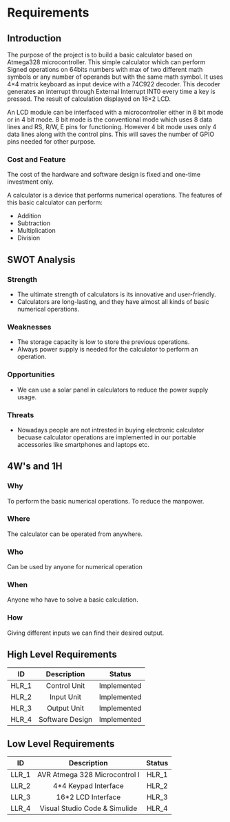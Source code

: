 # Requirements

## Introduction
The purpose of the project is to build a basic calculator based on Atmega328 microcontroller. This simple calculator which can perform Signed operations on 64bits numbers with max of two different math symbols or any number of operands but with the same math symbol. It uses 4×4 matrix keyboard as input device with a 74C922 decoder. This decoder generates an interrupt through External Interrupt INT0 every time a key is pressed. The result of calculation displayed on 16×2 LCD.

An LCD module can be interfaced with a microcontroller either in 8 bit mode or in 4 bit mode. 8 bit mode is the conventional mode which uses 8 data lines and RS, R/W, E pins for functioning. However 4 bit mode uses only 4 data lines along with the control pins. This will saves the number of GPIO pins needed for other purpose.

### Cost and Feature
The cost of the hardware and software design is fixed and one-time investment only.

A calculator is a device that performs numerical operations. The features of this basic calculator can perform:
* Addition
* Subtraction
* Multiplication
* Division

## SWOT Analysis

### Strength
* The ultimate strength of calculators is its innovative and user-friendly.
* Calculators are long-lasting, and they have almost all kinds of basic numerical operations.

### Weaknesses
* The storage capacity is low to store the previous operations.
* Always power supply is needed for the calculator to perform an operation.

### Opportunities
* We can use a solar panel in calculators to reduce the power supply usage.

### Threats
* Nowadays people are not intrested in buying electronic calculator becuase calculator operations are implemented in our portable accessories like smartphones and laptops etc.


## 4W's and 1H

### Why
To perform the basic numerical operations.
To reduce the manpower.
### Where
The calculator can be operated from anywhere.
### Who
Can be used by anyone for numerical operation
### When
Anyone who have to solve a basic calculation.
### How
Giving different inputs we can find their desired output.

## High Level Requirements

|ID | Description|	Status|
|:------:|:-------:|:-------:|
|HLR_1   |	Control Unit|   Implemented|
|HLR_2   |  Input Unit   | Implemented|
|HLR_3   |  Output Unit  | Implemented|
|HLR_4   |  Software Design  | Implemented|

## Low Level Requirements

|ID | Description|	Status|
|:------:|:-------:|:-------:|
|LLR_1   |  AVR Atmega 328 Microcontrol l| HLR_1|  Implemented|
|LLR_2   |  4*4 Keypad Interface    | HLR_2| Implemented|
|LLR_3   |  16*2 LCD Interface  | HLR_3| Implemented|
|LLR_4   |  Visual Studio Code & Simulide   | HLR_4| Implemented|